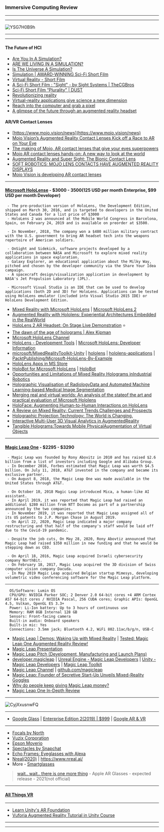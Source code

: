 
### Immersive Computing Review

-------
------------
![YSG7H0B9h](https://miro.medium.com/max/2000/0*YSG7H0B9h-K0Z1WB.jpg)

---------
------
#### The Future of HCI

- [Are You In A Simulation?](https://www.youtube.com/watch?v=3d9i_0Ty7Cg) 
- [ARE WE LIVING IN A SIMULATION?](https://www.youtube.com/watch?v=M9fyZvxkpz4)
- [Is The Universe A Simulation?](https://www.youtube.com/watch?v=7SjiRTYmNoA)
- [Simulation | AWARD-WINNING Sci-Fi Short Film](https://www.youtube.com/watch?v=H6-N1v1REu8)
- [Virtual Reality - Short Film](https://www.youtube.com/watch?v=DZOHWgJ9Xc0)
- [A Sci-Fi Short Film : "Sight" - by Sight Systems | TheCGBros](https://www.youtube.com/watch?v=lK_cdkpazjI)
- [Sci-Fi Short Film “Plurality" | DUST](https://www.youtube.com/watch?v=pocEN5HprsM)
- [Revolutionizing reality](https://www.ted.com/playlists/385/10_years_of_ted_talks)
- [Virtual-reality applications give science a new dimension](https://www.nature.com/articles/d41586-018-04997-2)
- [Reach into the computer and grab a pixel](https://www.ted.com/talks/jinha_lee_reach_into_the_computer_and_grab_a_pixel)
- [A glimpse of the future through an augmented reality headset](https://www.ted.com/talks/meron_gribetz_a_glimpse_of_the_future_through_an_augmented_reality_headset#t-15413)

#### AR/VR Contact Lenses

- [https://www.mojo.vision/news](https://www.mojo.vision/news)
- [Mojo Vision’s Augmented Reality Contact Lenses Kick off a Race to AR on Your Eye](https://singularityhub.com/2020/01/17/mojo-visions-augmented-reality-contact-lenses-kick-off-a-race-to-ar-in-your-eye/)
- [The making of Mojo, AR contact lenses that give your eyes superpowers](https://www.fastcompany.com/90441928/the-making-of-mojo-ar-contact-lenses-that-give-your-eyes-superpowers)
- [Mojo AR contact lenses hands-on: A new way to look at the world](https://www.tomsguide.com/hands-on/mojo-ar-contact-lenses-features-specs)
- [Augmented Reality and Super Sight: The Bionic Contact Lens](https://sensing.konicaminolta.us/us/blog/augmented-reality-and-super-sight-the-bionic-contact-lens/)
- [SOFT ROBOTICS: MOJO LENS CONTACTS HAVE AUGMENTED REALITY DISPLAYS](https://globetrender.com/2020/04/30/mojo-lens-ar-contact-lenses/)
- [Mojo Vision is developing AR contact lenses](https://www.youtube.com/watch?v=pV52DF5IrEc&feature=emb_title)

-----------

#### [Microsoft HoloLense](https://www.microsoft.com/en-us/hololens/hardware) - $3000 - $3500 ($125 USD per month Enterprise, $99 USD per month Developer)

     - The pre-production version of HoloLens, the Development Edition, shipped on March 30, 2016, and is targeted to developers in the United States and Canada for a list price of $3000
     - HoloLens 2 was announced at the Mobile World Congress in Barcelona, Spain, on February 24, 2019 and is available on preorder at $3500.
         
     - In November, 2018, The company won a $480 million military contract with the U.S. government to bring AR headset tech into the weapons repertoire of American soldiers.
         
     - OnSight and Sidekick, software projects developed by a collaboration between NASA and Microsoft to explore mixed reality applications in space exploration.
     - Galaxy Explorer, an educational application about the Milky Way, pitched and chosen by the developer community via the Share Your Idea campaign.
     - A spacecraft design/visualization application in development by NASA's Jet Propulsion Laboratory (JPL).
         
     - Microsoft Visual Studio is an IDE that can be used to develop applications (both 2D and 3D) for HoloLens. Applications can be tested using HoloLens emulator (included into Visual Studio 2015 IDE) or HoloLens Development Edition.

- [Mixed Reality with Microsoft HoloLens](https://gotocon.com/dl/goto-berlin-2016/slides/PhilippBauknecht_MixedRealityWithMicrosoftHoloLens.pdf) | [Microsoft HoloLens 2](https://3er1viui9wo30pkxh1v2nh4w-wpengine.netdna-ssl.com/wp-content/uploads/prod/2019/02/Fact-Sheet_HoloLens2.pdf)
- [Augmented Reality with Hololens:  Experiential Architectures Embedded in the RealWorld](https://arxiv.org/pdf/1610.04281.pdf)
- [HoloLens 2 AR Headset: On Stage Live Demonstration](https://www.youtube.com/watch?v=uIHPPtPBgHk) :star:
- [The dawn of the age of holograms | Alex Kipman](https://www.youtube.com/watch?v=1cQbMP3I5Sk)
- [Microsoft HoloLens Channel](https://www.youtube.com/c/MicrosoftHoloLens/playlists)
- [HoloLens - Development Tools](https://docs.microsoft.com/en-us/windows/mixed-reality/development) | [Microsoft HoloLens: Developer Information](https://www.youtube.com/playlist?list=PLZCHH_4VqpRhwzNjMBHJOcfdMhYZzC0K2)
- [microsoft/MixedRealityToolkit-Unity](https://github.com/microsoft/MixedRealityToolkit-Unity) | [hololens](https://github.com/topics/hololens) | [hololens-applications](https://github.com/topics/hololens-applications) | [PacktPublishing/Microsoft-HoloLens-By-Example](https://github.com/PacktPublishing/Microsoft-HoloLens-By-Example)
- [HoloLens Apps in MS Store](https://www.microsoft.com/en-us/store/collections/hlgettingstarted/hololens)
- [HoloBot for Microsoft HoloLens](https://www.youtube.com/watch?v=f_5rT3IeusM&feature=youtu.be) | [HoloBot](https://github.com/ActiveNick/HoloBot)
- [Opportunities  and  Limitations  of  Mixed  Reality  Holograms  inIndustrial  Robotics](https://arxiv.org/pdf/2001.08166.pdf)
- [Holographic Visualisation of RadiologyData and Automated Machine Learning-based Medical Image Segmentation](https://arxiv.org/pdf/1808.04929.pdf)
- [Merging real and virtual worlds: An analysis of the stateof the art and practical evaluation of Microsoft Hololens](https://arxiv.org/pdf/1706.08096.pdf)
- [HoloFace: Augmenting Human-to-Human Interactions on HoloLens](https://arxiv.org/pdf/1802.00278.pdf)
- [A Review on Mixed Reality: Current Trends,Challenges and Prospects](https://res.mdpi.com/d_attachment/applsci/applsci-10-00636/article_deploy/applsci-10-00636.pdf)
- [Holographic Projection Technology: The World is Changing.](https://arxiv.org/ftp/arxiv/papers/1006/1006.0846.pdf)
- [Interactive Multi-User 3D Visual Analytics in AugmentedReality](https://arxiv.org/pdf/2002.05305.pdf)
- [Tangible Holograms:Towards Mobile PhysicalAugmentation of Virtual Objects](https://arxiv.org/pdf/1703.08288.pdf)

----------
#### [Magic Leap One](https://www.magicleap.com/en-us/magic-leap-1) - $2295 - $3290



     - Magic Leap was founded by Rony Abovitz in 2010 and has raised $2.6 billion from a list of investors including Google and Alibaba Group.
     - In December 2016, Forbes estimated that Magic Leap was worth $4.5 billion. On July 11, 2018, AT&T invested in the company and became its exclusive partner. 
     - On August 8, 2018, the Magic Leap One was made available in the United States through AT&T.
     
     - On October 10, 2018 Magic Leap introduced Mica, a human-like AI assistant.
     - In April 2019, it was reported that Magic Leap had raised an additional $280 million from NTT Docomo as part of a partnership announced by the two companies.
     - In November 2019, it was reported that Magic Leap assigned all of its US patents to J.P. Morgan Chase in August 2019. 
     - On April 22, 2020, Magic Leap indicated a major company restructuring and that half of the company's staff would be laid off due to the Covid-19 pandemic.
     
     - Despite the job cuts, On May 28, 2020, Rony Abovtiz announced that Magic Leap had raised $350 million in new funding and that he would be stepping down as CEO.
     
     - On April 18, 2016, Magic Leap acquired Israeli cybersecurity company NorthBit.
     - On February 18, 2017, Magic Leap acquired the 3D division of Swiss computer vision company Dacuda.
     - In May 2019 Magic Leap acquired Belgian startup Mimesys, developing volumetric video conferencing software for the Magic Leap platform.


----------------

      OS/Software: Lumin OS
      CPU/GPU: NVIDIA Parker SOC; 2 Denver 2.0 64-bit cores +4 ARM Cortex A57 64-bit cores / NVIDIA Pascal, 256 CUDA cores; Graphic APIs: OpenGL 4.5, Vulkan, OpenGL ES 3.3+
      Power: Li-Ion battery: Up to 3 hours of continuous use
      Memory: RAM 8GB Internal 128 GB
      Sensors: Front-facing camera
      Built-in audio: Onboard speakers
      Built-in mic: Yes
      Connections: 3.5mm jack; Bluetooth 4.2, WiFi 802.11ac/b/g/n, USB-C

- [Magic Leap | Demos: Waking Up with Mixed Reality](https://www.youtube.com/watch?time_continue=38&v=GmdXJy_IdNw&feature=emb_title) | [Tested: Magic Leap One Augmented Reality Review!](https://www.youtube.com/watch?v=Vrq2akzdFq8)
- [Magic Leap Presentation](https://www.slideshare.net/funk97/magic-leap-54979081)
- [Magic Leap Pitch (Development, Manufacturing and Launch Plans)](https://www.slideshare.net/nicholasngjf/magic-leap-pitch)
- [developer.magicleap](https://developer.magicleap.com/en-us/home) | [Unreal Engine - Magic Leap Developers](https://www.youtube.com/playlist?list=PL_j5e9ibbeEOnErGPzmN--TnXCkpIBBZA) | [Unity - Magic Leap Developers](https://www.youtube.com/playlist?list=PL_j5e9ibbeEOvYUTLu7aQ2s4RxkAdFax6) | [Magic Leap Toolkit](https://www.youtube.com/playlist?list=PL_j5e9ibbeENQ8aGQg7qAycEaeuqlSM-s) 
- [Magic Leap Channel](https://www.youtube.com/channel/UC2E1x3l45YUO2eOhRv-A7lw) | [github.com/magicleap](https://github.com/magicleap)
- [Magic Leap: Founder of Secretive Start-Up Unveils Mixed-Reality Goggles](https://medium.com/rollingstone/magic-leap-founder-of-secretive-start-up-unveils-mixed-reality-goggles-f25973accc10)
- [Why do people keep giving Magic Leap money?](https://www.theverge.com/2017/10/22/16505430/magic-leap-augmented-reality-temasek-funding-investment-why)
- [Magic Leap One In-Depth Review](https://medium.com/futurepi/magic-leap-one-in-depth-review-bcbf5b0e643a)
------
![CyjXxusnwFQ](https://miro.medium.com/max/2676/1*5Z3-4kDD_N-CyjXxusnwFQ.png)

--------
- [Google Glass](https://www.google.com/glass/start/) | [Enterprise Edition 2(2019) | $999](https://www.youtube.com/watch?v=5IK-zU51MU4) | [Google AR & VR](https://www.youtube.com/channel/UCkUZagbGbewp3bZQLXGzkmA)

-------------
- [Focals by North](https://www.youtube.com/c/FocalsbyNorth/featured)
- [Vuzix Corporation](https://www.youtube.com/channel/UCMh4hWRHX_1QZ98UZygR30Q/featured) 
- [Epson Moverio](https://www.youtube.com/channel/UCKW-0pDnn3nyL4HosAhe9IA)
- [Spectacles by Snapchat](https://www.spectacles.com/in/)
- [Echo Frames: Eyeglasses with Alexa](https://www.youtube.com/watch?v=gmVgPF4ofsE)
- [Nreal(2020)](https://www.youtube.com/channel/UCs8BFKYBBfEE6Sfj7zh9kOA/featured) | https://www.nreal.ai/
- More - [Smartglasses](https://en.wikipedia.org/wiki/Smartglasses)

> [wait.. wait.. there is one more thing](https://www.youtube.com/watch?v=in9SX3enCHU) - Apple AR Glasses - expected release - 2021(not official)

-----------

#### [All Things VR](https://github.com/gopala-kr/Quantum-Dots/blob/master/08-Immersive-Computing/devs.md)

-------

- [Learn Unity's AR Foundation](https://www.youtube.com/watch?v=FGh7f-PaGQc)
- [Vuforia Augmented Reality Tutorial in Unity Course](https://www.youtube.com/playlist?list=PL_Nji0JOuXg0tJ-HQ8g0OgEjIxL5RO1R2)

----------
---------
